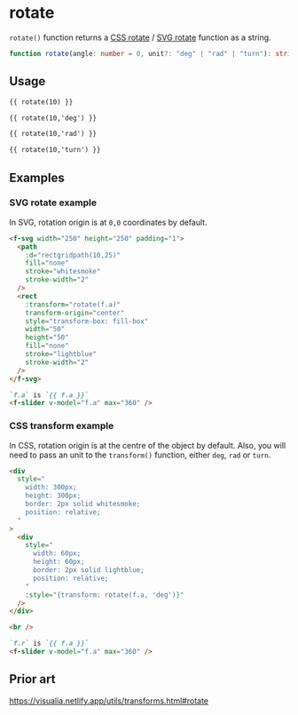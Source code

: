 # rotate

`rotate()` function returns a [CSS rotate](<https://developer.mozilla.org/en-US/docs/Web/CSS/transform-function/rotate()>) / [SVG rotate](https://developer.mozilla.org/en-US/docs/Web/SVG/Attribute/transform#rotate) function as a string.

```ts
function rotate(angle: number = 0, unit?: "deg" | "rad" | "turn"): string;
```

## Usage

```md
{{ rotate(10) }}

{{ rotate(10,'deg') }}

{{ rotate(10,'rad') }}

{{ rotate(10,'turn') }}
```

## Examples

### SVG rotate example

In SVG, rotation origin is at `0,0` coordinates by default.

```md
<f-svg width="250" height="250" padding="1">
  <path
    :d="rectgridpath(10,25)"
    fill="none"
    stroke="whitesmoke"
    stroke-width="2"
  />
  <rect
    :transform="rotate(f.a)"
    transform-origin="center"
    style="transform-box: fill-box"
    width="50"
    height="50"
    fill="none"
    stroke="lightblue"
    stroke-width="2"
  />
</f-svg>

`f.a` is `{{ f.a }}`
<f-slider v-model="f.a" max="360" />
```

### CSS transform example

In CSS, rotation origin is at the centre of the object by default. Also, you will need to pass an unit to the `transform()` function, either `deg`, `rad` or `turn`.

```md
<div
  style="
    width: 300px;
    height: 300px;
    border: 2px solid whitesmoke;
    position: relative;
  "
>
  <div
    style="
      width: 60px;
      height: 60px;
      border: 2px solid lightblue;
      position: relative;
    "
    :style="{transform: rotate(f.a, 'deg')}"
  /> 
</div>

<br />

`f.r` is `{{ f.a }}`
<f-slider v-model="f.a" max="360" />
```

## Prior art

https://visualia.netlify.app/utils/transforms.html#rotate
